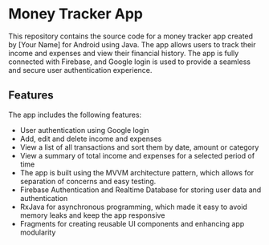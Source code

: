 # Money Tracker App
This repository contains the source code for a money tracker app created by [Your Name] for Android using Java. The app allows users to track their income and expenses and view their financial history. The app is fully connected with Firebase, and Google login is used to provide a seamless and secure user authentication experience.

## Features
The app includes the following features:

- User authentication using Google login
- Add, edit and delete income and expenses
- View a list of all transactions and sort them by date, amount or category
- View a summary of total income and expenses for a selected period of time
- The app is built using the MVVM architecture pattern, which allows for separation of concerns and easy testing.
- Firebase Authentication and Realtime Database for storing user data and authentication
- RxJava for asynchronous programming, which made it easy to avoid memory leaks and keep the app responsive
- Fragments for creating reusable UI components and enhancing app modularity
